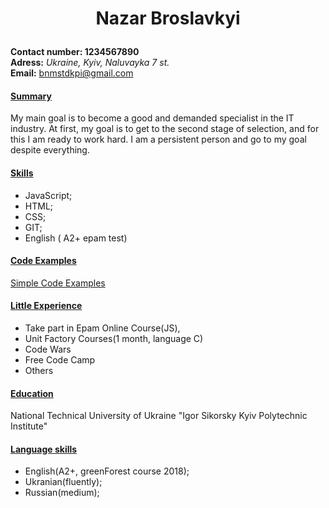 # <p align="center"><b>Nazar Broslavkyi</b></p>
**Contact number: 1234567890**<br>
**Adress:** *Ukraine, Kyiv, Naluvayka 7 st.*<br> 
**Email:** bnmstdkpi@gmail.com<br>

#### <u>Summary</u>

My main goal is to become a good and demanded specialist in the IT industry. At first, my goal is to get to the second stage of selection, and for this I am ready to work hard. I am a persistent person and go to my goal despite everything.

#### <u>Skills</u>
* JavaScript;
* HTML;
* CSS;
* GIT;
* English ( A2+ epam test)

#### <u>Code Examples</u>
[Simple Code Examples](https://github.com/nazarbroslavskyi/FLX)

#### <u>Little Experience</u>

* Take part in Epam Online Course(JS),
* Unit Factory Courses(1 month, language C)
* Code Wars
* Free Code Camp
* Others
#### <u>Education</u>

National Technical University of Ukraine
"Igor Sikorsky Kyiv Polytechnic Institute"

#### <u>Language skills</u>
* English(A2+, greenForest course 2018);
* Ukranian(fluently);
* Russian(medium);
